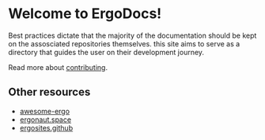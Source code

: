 # Welcome to ErgoDocs!

Best practices dictate that the majority of the documentation should be kept on the assosciated repositories themselves. this site aims to serve as a directory that guides the user on their development journey.


Read more about [contributing](About/format.md).

## Other resources
- [awesome-ergo](https://github.com/ergoplatform/awesome-ergo)
- [ergonaut.space](https://ergonaut.space/)
- [ergosites.github](https://ergosites.github.io/)